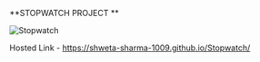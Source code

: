 **STOPWATCH PROJECT **


![Stopwatch](https://github.com/shweta-sharma-1009/Stopwatch/assets/128416925/597110e6-9a55-458c-b6d7-69d584462d5a)


Hosted Link - https://shweta-sharma-1009.github.io/Stopwatch/


